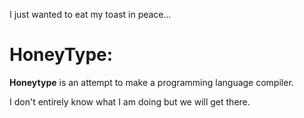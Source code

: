  I just wanted to eat my toast in peace...


# HoneyType:

**Honeytype** is an attempt to make a programming language compiler.

I don't entirely know what I am doing but we will get there.
